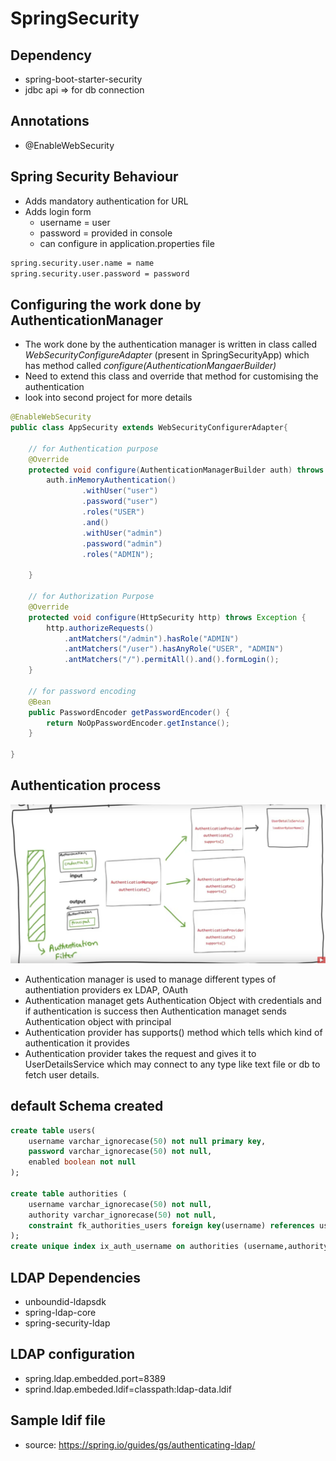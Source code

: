 # SpringSecurity

## Dependency
- spring-boot-starter-security
- jdbc api => for db connection

## Annotations
- @EnableWebSecurity

## Spring Security Behaviour
- Adds mandatory authentication for URL
- Adds login form
  - username = user
  - password = provided in console
  - can configure in application.properties file
```xml
spring.security.user.name = name
spring.security.user.password = password
```

## Configuring the work done by AuthenticationManager
- The work done by the authentication manager is written in class called *WebSecurityConfigureAdapter* (present in SpringSecurityApp) which has method called *configure(AuthenticationMangaerBuilder)*
- Need to extend this class and override that method for customising the authentication
- look into second project for more details
```java
@EnableWebSecurity
public class AppSecurity extends WebSecurityConfigurerAdapter{
	
	// for Authentication purpose
	@Override
	protected void configure(AuthenticationManagerBuilder auth) throws Exception {
		auth.inMemoryAuthentication()
				.withUser("user")
				.password("user")
				.roles("USER")
				.and()
				.withUser("admin")
				.password("admin")
				.roles("ADMIN");
				
	}
	
	// for Authorization Purpose
	@Override
	protected void configure(HttpSecurity http) throws Exception {
		http.authorizeRequests()
			.antMatchers("/admin").hasRole("ADMIN")
			.antMatchers("/user").hasAnyRole("USER", "ADMIN")
			.antMatchers("/").permitAll().and().formLogin();
	}
	
	// for password encoding
	@Bean
	public PasswordEncoder getPasswordEncoder() {
		return NoOpPasswordEncoder.getInstance();
	}

}
```

## Authentication process
![](authentication.png)

- Authentication manager is used to manage different types of authentiation providers ex LDAP, OAuth
- Authentication managet gets Authentication Object with credentials and if authentication is success then Authentication managet sends Authentication object with principal
- Authentication provider has supports() method which tells which kind of authentication it provides
- Authentication provider takes the request and gives it to UserDetailsService which may connect to any type like text file or db to fetch user details.

## default Schema created
```sql
create table users(
    username varchar_ignorecase(50) not null primary key,
    password varchar_ignorecase(50) not null,
    enabled boolean not null
);

create table authorities (
    username varchar_ignorecase(50) not null,
    authority varchar_ignorecase(50) not null,
    constraint fk_authorities_users foreign key(username) references users(username)
);
create unique index ix_auth_username on authorities (username,authority);
```
## LDAP Dependencies
- unboundid-ldapsdk
- spring-ldap-core
- spring-security-ldap

## LDAP configuration
- spring.ldap.embedded.port=8389
- sprind.ldap.embeded.ldif=classpath:ldap-data.ldif

## Sample ldif file
- source: https://spring.io/guides/gs/authenticating-ldap/
